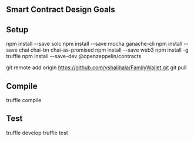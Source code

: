 Smart Contract Design Goals
----------------

Setup
-----

npm install --save solc
npm install --save mocha ganache-cli
npm install --save chai chai-bn chai-as-promised
npm install --save web3
npm install -g truffle
npm install --save-dev @openzeppelin/contracts

git remote add origin https://github.com/vshaljhala/FamilyWallet.git
git pull

Compile
-------------
truffle compile

Test
------
truffle develop 
truffle test

